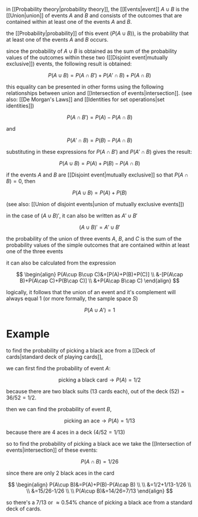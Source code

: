 in [[Probability theory|probability theory]], the [[Events|event]] $A\cup B$ is the [[Union|union]] of events $A$ and $B$ and consists of the outcomes that are contained within at least one of the events $A$ and $B$.

the [[Probability|probability]] of this event ($P(A\cup B)$), is the probability that at least one of the events $A$ and $B$ occurs.

since the probability of $A\cup B$ is obtained as the sum of the probability values of the outcomes within these two ([[Disjoint event|mutually exclusive]]) events, the following result is obtained:

$$
P(A\cup B)=P(A\cap B')+P(A'\cap B)+P(A\cap B)
$$

this equality can be presented in other forms using the following relationships between union and [[Intersection of events|intersection]]. (see also: [[De Morgan's Laws]] and [[Identities for set operations|set identities]])

$$
P(A\cap B')=P(A)-P(A\cap B)
$$

and

$$
P(A'\cap B)=P(B)-P(A\cap B)
$$

substituting in these expressions for $P(A\cap B')$ and $P(A'\cap B)$ gives the result:

$$
P(A\cup B)=P(A)+P(B)-P(A\cap B)
$$

if the events $A$ and $B$ are [[Disjoint event|mutually exclusive]] so that $P(A\cap B)=0$, then 

$$
P(A\cup B)=P(A)+P(B)
$$

(see also: [[Union of disjoint events|union of mutually exclusive events]])

in the case of $(A\cup B)'$, it can also be written as $A'\cup B'$

$$
(A\cup B)'=A'\cup B'
$$

the probability of the union of three events $A$, $B$, and $C$ is the sum of the probability values of the simple outcomes that are contained within at least one of the three events

it can also be calculated from the expression

$$
\begin{align}
P(A\cup B\cup C)&=[P(A)+P(B)+P(C)] \\
&-[P(A\cap B)+P(A\cap C)+P(B\cap C)] \\
&+P(A\cap B\cap C)
\end{align}
$$

logically, it follows that the union of an event and it's complement will always equal 1 (or more formally, the sample space $S$)

$$
P(A\cup A')=1
$$

# Example

to find the probability of picking a black ace from a  [[Deck of cards|standard deck of playing cards]],

we can first find the probability of event $A$:

$$
\text{picking a black card}\rightarrow P(A)=1/2
$$

because there are two black suits (13 cards each), out of the deck (52)$=36/52=1/2$. 

then we can find the probability of event $B$,

$$
\text{picking an ace}\rightarrow P(A)=1/13
$$

because there are 4 aces in a deck ($4/52=1/13$)

so to find the probability of picking a black ace we take the [[Intersection of events|intersection]] of these events:

$$
P(A\cap B)=1/26
$$

since there are only 2 black aces in the card

$$
\begin{align}
P(A\cup B)&=P(A)+P(B)-P(A\cap B) \\
\\
&=1/2+1/13-1/26 \\
\\
&=15/26-1/26 \\
\\
P(A\cup B)&=14/26=7/13
\end{align}
$$

so there's a $7/13$ or $\approx0.54\%$ chance of picking a black ace from a standard deck of cards.